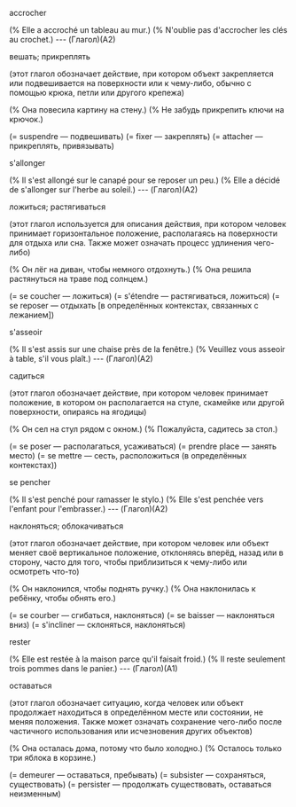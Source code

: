 accrocher

(% Elle a accroché un tableau au mur.)
(% N'oublie pas d'accrocher les clés au crochet.) --- (Глагол)(A2)

вешать; прикреплять

(этот глагол обозначает действие, при котором объект закрепляется или подвешивается на поверхности или к чему-либо, обычно с помощью крюка, петли или другого крепежа)

(% Она повесила картину на стену.)
(% Не забудь прикрепить ключи на крючок.)

(= suspendre — подвешивать)
(= fixer — закреплять)
(= attacher — прикреплять, привязывать)



s'allonger

(% Il s'est allongé sur le canapé pour se reposer un peu.)
(% Elle a décidé de s'allonger sur l'herbe au soleil.) --- (Глагол)(A2)

ложиться; растягиваться

(этот глагол используется для описания действия, при котором человек принимает горизонтальное положение, располагаясь на поверхности для отдыха или сна. Также может означать процесс удлинения чего-либо)

(% Он лёг на диван, чтобы немного отдохнуть.)
(% Она решила растянуться на траве под солнцем.)

(= se coucher — ложиться)
(= s'étendre — растягиваться, ложиться)
(= se reposer — отдыхать [в определённых контекстах, связанных с лежанием])



s'asseoir

(% Il s'est assis sur une chaise près de la fenêtre.)
(% Veuillez vous asseoir à table, s'il vous plaît.) --- (Глагол)(A2)

садиться

(этот глагол обозначает действие, при котором человек принимает положение, в котором он располагается на стуле, скамейке или другой поверхности, опираясь на ягодицы)

(% Он сел на стул рядом с окном.)
(% Пожалуйста, садитесь за стол.)

(= se poser — располагаться, усаживаться)
(= prendre place — занять место)
(= se mettre — сесть, расположиться (в определённых контекстах))



se pencher

(% Il s'est penché pour ramasser le stylo.)
(% Elle s'est penchée vers l'enfant pour l'embrasser.) --- (Глагол)(A2)

наклоняться; облокачиваться

(этот глагол обозначает действие, при котором человек или объект меняет своё вертикальное положение, отклоняясь вперёд, назад или в сторону, часто для того, чтобы приблизиться к чему-либо или осмотреть что-то)

(% Он наклонился, чтобы поднять ручку.)
(% Она наклонилась к ребёнку, чтобы обнять его.)

(= se courber — сгибаться, наклоняться)
(= se baisser — наклоняться вниз)
(= s'incliner — склоняться, наклоняться)



rester

(% Elle est restée à la maison parce qu'il faisait froid.)
(% Il reste seulement trois pommes dans le panier.) --- (Глагол)(A1)

оставаться

(этот глагол обозначает ситуацию, когда человек или объект продолжает находиться в определённом месте или состоянии, не меняя положения. Также может означать сохранение чего-либо после частичного использования или исчезновения других объектов)

(% Она осталась дома, потому что было холодно.)
(% Осталось только три яблока в корзине.)

(= demeurer — оставаться, пребывать)
(= subsister — сохраняться, существовать)
(= persister — продолжать существовать, оставаться неизменным)